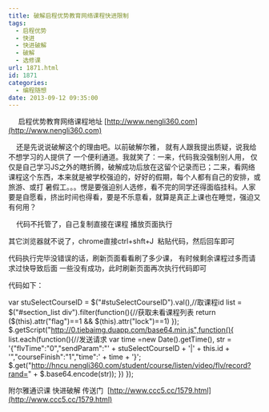```yaml
---
title: 破解启程优势教育网络课程快进限制
tags:
  - 启程优势
  - 快进
  - 快进破解
  - 破解
  - 选修课
url: 1871.html
id: 1871
categories:
  - 编程随想
date: 2013-09-12 09:35:00
---
```


     启程优势教育网络课程地址 [http://www.nengli360.com](http://www.nengli360.com)

    还是先说说破解这个的理由吧。以前破解尔雅， 就有人跟我提出质疑，说我给不想学习的人提供了 一个便利通道。我就笑了：一来，代码我没强制别人用， 仅仅是自己学习JS之外的瞎折腾，破解成功后放在这留个记录而已；二来，看网络课程这个东西，本来就是被学校强迫的，好好的假期，每个人都有自己的安排，或旅游、或打 暑假工。。。愣是要强迫别人选修，看不完的同学还得面临挂科。人家要是自愿看，挤出时间也得看，要是不乐意看，就算是真正上课也在睡觉，强迫又有何用？

    代码不托管了，自己复制直接在课程 播放页面执行

其它浏览器就不说了，chrome直接ctrl+shft+J  粘贴代码，然后回车即可

代码执行完毕没错误的话，刷新页面看看刷了多少课， 有时候剩余课程过多而请求过快导致后面 一些没有成功，此时刷新页面再次执行代码即可

代码如下：

var stuSelectCourseID = $("#stuSelectCourseID").val(),//取课程id
    list = $("#section_list div").filter(function(){//获取未看课程列表
        return ($(this).attr("flag")==1 && $(this).attr("lock")==1)
    });
$.getScript("http://0.tiebaimg.duapp.com/base64.min.js",function(){
    list.each(function(){//发送请求
        var time =new Date().getTime(),
        str = '{"flvTime":"0","sendParam":"' + stuSelectCourseID + '|' + this.id + '","courseFinish":"1","time":' + time + '}';
        $.get("http://hncu.nengli360.com/student/course/listen/video/flv/record?rand=" + $.base64.encode(str));
    })
});

附尔雅通识课 快进破解 传送门  [http://www.ccc5.cc/1579.html](http://www.ccc5.cc/1579.html)